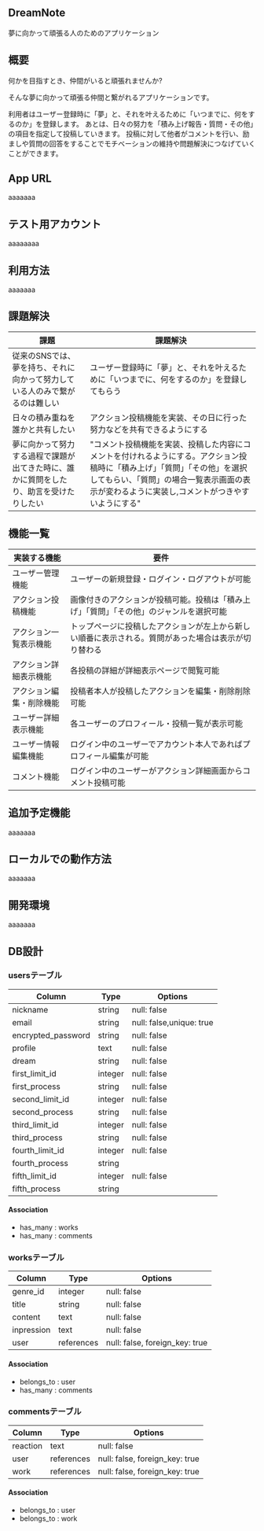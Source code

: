 ## DreamNote

夢に向かって頑張る人のためのアプリケーション

## 概要

何かを目指すとき、仲間がいると頑張れませんか?

そんな夢に向かって頑張る仲間と繋がれるアプリケーションです。

利用者はユーザー登録時に「夢」と、それを叶えるために「いつまでに、何をするのか」を登録します。
あとは、日々の努力を「積み上げ報告・質問・その他」の項目を指定して投稿していきます。
投稿に対して他者がコメントを行い、励ましや質問の回答をすることでモチベーションの維持や問題解決につなげていくことができます。

## App URL
aaaaaaa

## テスト用アカウント
aaaaaaaa

## 利用方法
aaaaaaa

## 課題解決
| 課題 | 課題解決 |
|-----|---------|
|従来のSNSでは、夢を持ち、それに向かって努力している人のみで繋がるのは難しい|ユーザー登録時に「夢」と、それを叶えるために「いつまでに、何をするのか」を登録してもらう|
| 日々の積み重ねを誰かと共有したい|アクション投稿機能を実装、その日に行った努力などを共有できるようにする|
| 夢に向かって努力する過程で課題が出てきた時に、誰かに質問をしたり、助言を受けたりしたい| "コメント投稿機能を実装、投稿した内容にコメントを付けれるようにする。アクション投稿時に「積み上げ」「質問」「その他」を選択してもらい、「質問」の場合一覧表示画面の表示が変わるように実装し,コメントがつきやすいようにする"|

## 機能一覧
| 実装する機能 | 要件 |
|------------|------|
| ユーザー管理機能 | ユーザーの新規登録・ログイン・ログアウトが可能 |
| アクション投稿機能 | 画像付きのアクションが投稿可能。投稿は「積み上げ」「質問」「その他」のジャンルを選択可能 |
| アクション一覧表示機能 | トップページに投稿したアクションが左上から新しい順番に表示される。質問があった場合は表示が切り替わる | 
| アクション詳細表示機能 | 各投稿の詳細が詳細表示ページで閲覧可能 |
| アクション編集・削除機能 | 投稿者本人が投稿したアクションを編集・削除削除可能 | 
| ユーザー詳細表示機能 | 各ユーザーのプロフィール・投稿一覧が表示可能 | 
| ユーザー情報編集機能 | ログイン中のユーザーでアカウント本人であればプロフィール編集が可能 | 
| コメント機能 | ログイン中のユーザーがアクション詳細画面からコメント投稿可能 |

## 追加予定機能
aaaaaaa

## ローカルでの動作方法
aaaaaaa

## 開発環境
aaaaaaa

## DB設計
### usersテーブル

| Column             | Type    | Options                  |
|--------------------|---------|--------------------------|
| nickname           | string  | null: false              |
| email              | string  | null: false,unique: true |
| encrypted_password | string  | null: false              |
| profile            | text    | null: false              |
| dream              | string  | null: false              |
| first_limit_id     | integer | null: false              |
| first_process      | string  | null: false              |
| second_limit_id    | integer | null: false              |
| second_process     | string  | null: false              |
| third_limit_id     | integer | null: false              |
| third_process      | string  | null: false              |
| fourth_limit_id    | integer | null: false              |
| fourth_process     | string  |                          |
| fifth_limit_id     | integer | null: false              |
| fifth_process      | string  |                          |

#### Association
- has_many : works
- has_many : comments

### worksテーブル

| Column       | Type       | Options                        |
|--------------|------------|--------------------------------|
| genre_id     | integer    | null: false                    |
| title        | string     | null: false                    |
| content      | text       | null: false                    |
| inpression   | text       | null: false                    |
| user         | references | null: false, foreign_key: true |


#### Association
- belongs_to : user
- has_many   : comments

### commentsテーブル

| Column   | Type       | Options                        |
|--------  |------------|--------------------------------|
| reaction | text       | null: false                    |
| user     | references | null: false, foreign_key: true |
| work     | references | null: false, foreign_key: true |

#### Association
- belongs_to : user
- belongs_to : work

